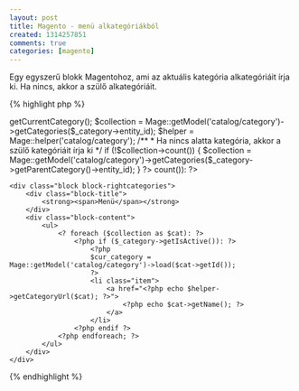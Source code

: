 ```yaml
---
layout: post
title: Magento - menü alkategóriákból
created: 1314257851
comments: true
categories: [magento]
---
```

Egy egyszerű blokk Magentohoz, ami az aktuális kategória alkategóriáit írja ki. Ha nincs, akkor a szülő alkategóriáit.

{% highlight php %}
<?php
$_category = $this->getCurrentCategory();
$collection = Mage::getModel('catalog/category')->getCategories($_category->entity_id);
$helper = Mage::helper('catalog/category');

/**
 * Ha nincs alatta kategória, akkor a szülő kategóriáit írja ki
 */
if (!$collection->count()) {
    $collection = Mage::getModel('catalog/category')->getCategories($_category->getParentCategory()->entity_id);
}
    
?>

<?php if ($collection->count()): ?>

    <div class="block block-rightcategories">
        <div class="block-title">
            <strong><span>Menü</span></strong>
        </div>
        <div class="block-content">
            <ul>
                <? foreach ($collection as $cat): ?>
                    <?php if ($_category->getIsActive()): ?>
                        <?php
                        $cur_category = Mage::getModel('catalog/category')->load($cat->getId());
                        ?>
                        <li class="item">
                            <a href="<?php echo $helper->getCategoryUrl($cat); ?>">
                                <?php echo $cat->getName(); ?>
                            </a>
                        </li>
                    <?php endif ?>
                <?php endforeach; ?>
            </ul>
        </div>
    </div>
<?php endif; ?>
{% endhighlight %}
